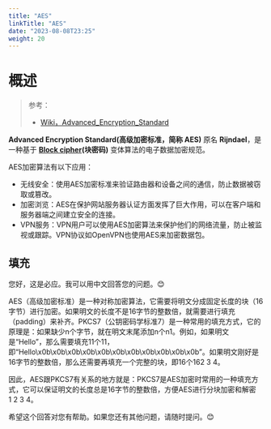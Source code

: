 ```yaml
---
title: "AES"
linkTitle: "AES"
date: "2023-08-08T23:25"
weight: 20
---
```


# 概述

> 参考：
> 
> - [Wiki，Advanced_Encryption_Standard](https://en.wikipedia.org/wiki/Advanced_Encryption_Standard)

**Advanced Encryption Standard(高级加密标准，简称 AES)** 原名 **Rijndael**，是一种基于 **[Block cipher](docs/7.信息安全/Cryptography(密码学)/Block%20cipher.md)(块密码)** 变体算法的电子数据加密规范。

AES加密算法有以下应用：

- 无线安全：使用AES加密标准来验证路由器和设备之间的通信，防止数据被窃取或篡改。
- 加密浏览：AES在保护网站服务器认证方面发挥了巨大作用，可以在客户端和服务器端之间建立安全的连接。
- VPN服务：VPN用户可以使用AES加密算法来保护他们的网络流量，防止被监视或跟踪。VPN协议如OpenVPN也使用AES来加密数据包。

## 填充

您好，这是必应。我可以用中文回答您的问题。😊

AES（高级加密标准）是一种对称加密算法，它需要将明文分成固定长度的块（16字节）进行加密。如果明文的长度不是16字节的整数倍，就需要进行填充（padding）来补齐。PKCS7（公钥密码学标准7）是一种常用的填充方式，它的原理是：如果缺少n个字节，就在明文末尾添加n个n1。例如，如果明文是“Hello”，那么需要填充11个11，即“Hello\x0b\x0b\x0b\x0b\x0b\x0b\x0b\x0b\x0b\x0b\x0b”。如果明文刚好是16字节的整数倍，那么还需要再填充一个完整的块，即16个162 3 4。

因此，AES跟PKCS7有关系的地方就是：PKCS7是AES加密时常用的一种填充方式，它可以保证明文的长度总是16字节的整数倍，方便AES进行分块加密和解密1 2 3 4。

希望这个回答对您有帮助。如果您还有其他问题，请随时提问。😊